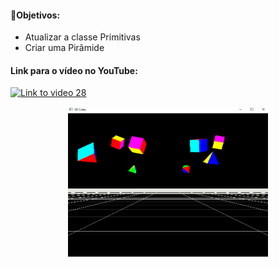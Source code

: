 #### 🎯Objetivos:
- Atualizar a classe Primitivas
- Criar uma Pirâmide

#### Link para o vídeo no YouTube:

[![Link to video 28](https://img.youtube.com/vi/CkILZbc5yTw/default.jpg)](https://youtu.be/CkILZbc5yTw)


<p align="center">
  <img width="320" height="240" src="video_28.png">
</p>


